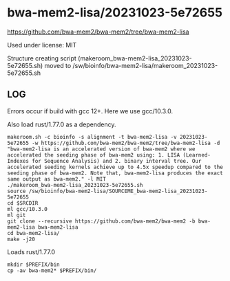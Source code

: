 bwa-mem2-lisa/20231023-5e72655
==============================

<https://github.com/bwa-mem2/bwa-mem2/tree/bwa-mem2-lisa>

Used under license:
MIT


Structure creating script (makeroom_bwa-mem2-lisa_20231023-5e72655.sh) moved to /sw/bioinfo/bwa-mem2-lisa/makeroom_20231023-5e72655.sh

LOG
---

Errors occur if build with gcc 12+.  Here we use gcc/10.3.0.

Also load rust/1.77.0 as a dependency.

    makeroom.sh -c bioinfo -s alignment -t bwa-mem2-lisa -v 20231023-5e72655 -w https://github.com/bwa-mem2/bwa-mem2/tree/bwa-mem2-lisa -d "bwa-mem2-lisa is an accelerated version of bwa-mem2 where we accelerated the seeding phase of bwa-mem2 using: 1. LISA (Learned-Indexes for Sequence Analysis) and 2. binary interval tree. Our accelerated seeding kernels achieve up to 4.5x speedup compared to the seeding phase of bwa-mem2. Note that, bwa-mem2-lisa produces the exact same output as bwa-mem2." -l MIT
    ./makeroom_bwa-mem2-lisa_20231023-5e72655.sh 
    source /sw/bioinfo/bwa-mem2-lisa/SOURCEME_bwa-mem2-lisa_20231023-5e72655
    cd $SRCDIR
    ml gcc/10.3.0
    ml git
    git clone --recursive https://github.com/bwa-mem2/bwa-mem2 -b bwa-mem2-lisa bwa-mem2-lisa
    cd bwa-mem2-lisa/
    make -j20

Loads rust/1.77.0

    mkdir $PREFIX/bin
    cp -av bwa-mem2* $PREFIX/bin/

